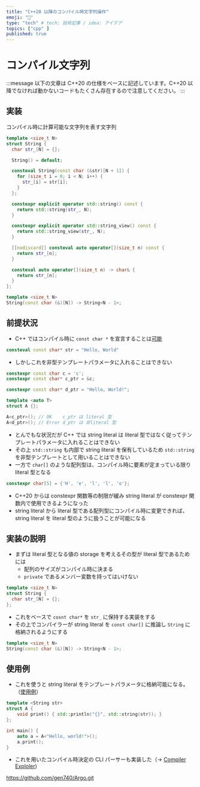 ```yaml
---
title: "C++20 以降のコンパイル時文字列操作"
emoji: "🍣"
type: "tech" # tech: 技術記事 / idea: アイデア
topics: ["cpp" ]
published: true
---
```

# コンパイル文字列

:::message
以下の文章は C++20 の仕様をベースに記述しています。C++20 以降でなければ動かないコードもたくさん存在するので注意してください。
:::

## 実装
コンパイル時に計算可能な文字列を表す文字列

```cpp
template <size_t N>
struct String {
  char str_[N] = {};

  String() = default;

  consteval String(const char (&str)[N + 1]) {
    for (size_t i = 0; i < N; i++) {
      str_[i] = str[i];
    }
  };

  constexpr explicit operator std::string() const {
    return std::string(str_, N);
  }

  constexpr explicit operator std::string_view() const {
    return std::string_view(str_, N);
  }

  [[nodiscard]] consteval auto operator[](size_t n) const {
    return str_[n];
  }

  consteval auto operator[](size_t n) -> char& {
    return str_[n];
  }
};

template <size_t N>
String(const char (&)[N]) -> String<N - 1>;
```

## 前提状況

- C++ ではコンパイル時に `const char *` を宣言することは[可能](https://godbolt.org/z/vcPfxqGqx)

```cpp
consteval const char* str = "Hello, World"
```

- しかしこれを非型テンプレートパラメータに入れることはできない

```cpp
constexpr const char c = 'c';
constexpr const char* c_ptr = &c;

constexpr const char* d_ptr = "Hello, World!";

template <auto T>
struct A {};

A<c_ptr>(); // OK    c_ptr は literal 型
A<d_ptr>(); // Error d_ptr は 非literal 型
```

- とんでもな状況だが C++ では string literal は literal 型ではなく従ってテンプレートパラメータに入れることはできない
- その上 `std::string` も内部で string literal を保有しているため `std::string` を非型テンプレートとして用いることはできない
- 一方で `char[]` のような配列型は、コンパイル時に要素が定まっている限り literal 型となる

```cpp
constexpr char[5] = {'H', 'e', 'l', 'l', 'o'};
```

- C++20 からは constexpr 関数等の制限が緩み string literal が constexpr 関数内で使用できるようになった
- string literal から literal 型である配列型にコンパイル時に変更できれば、string literal を literal 型のように扱うことが可能になる

## 実装の説明

- まずは literal 型となる値の storage を考えるその型が literal 型であるためには
    - 配列のサイズがコンパイル時に決まる
    - `private` であるメンバー変数を持ってはいけない

```cpp
template <size_t N>
struct String {
  char str_[N] = {};
};
```

- これをベースで `cosnt char*` を `str_` に保持する実装をする
- その上でコンパイラーが string literal を `const char[]` に推論し `String` に格納されるようにする

```cpp
template <size_t N>
String(const char (&)[N]) -> String<N - 1>;
```

## 使用例

- これを使うと string literal をテンプレートパラメータに格納可能になる。（[使用例](https://godbolt.org/z/vcPfxqGqx)）

```cpp
template <String str>
struct A {
    void print() { std::println("{}", std::string(str)); }
};

int main() {
    auto a = A<"Hello, world!">();
    a.print();
}
```

- これを用いたコンパイル時決定の CLI パーサーも実装した（→ [Compiler Exploler](https://godbolt.org/z/8rMxfrdvK))

https://github.com/gen740/Argo.git
